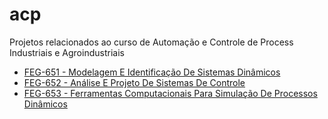 # acp
Projetos relacionados ao curso de Automação e Controle de Process Industriais e Agroindustriais

- [FEG-651 - Modelagem E Identificação De Sistemas Dinâmicos](feg0651)
- [FEG-652 - Análise E Projeto De Sistemas De Controle](feg0652)
- [FEG-653 - Ferramentas Computacionais Para Simulação De Processos Dinâmicos](feg0653)
